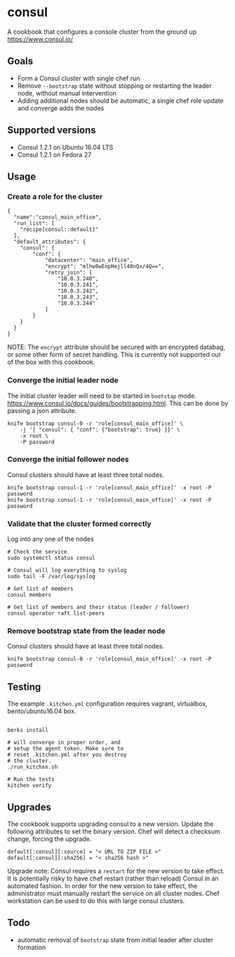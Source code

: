 # consul
A cookbook that configures a console cluster from the ground up
https://www.consul.io/


## Goals
- Form a Consul cluster with single chef run
- Remove `--bootstrap` state without stopping or restarting the leader node, without manual intervention
- Adding additional nodes should be automatic, a single chef role update and converge adds the nodes


## Supported versions
- Consul 1.2.1 on Ubuntu 16.04 LTS
- Consul 1.2.1 on Fedora 27


## Usage
### Create a role for the cluster
```
{
  "name":"consul_main_office",
  "run_list": [
    "recipe[consul::default]"
  ],
  "default_attributes": {
    "consul": {
        "conf": {
            "datacenter": "main_office",
            "encrypt": "mlhw8wEnpHejll40nQx/4Q==",
            "retry_join": [
                "10.0.3.240",
                "10.0.3.241",
                "10.0.3.242",
                "10.0.3.243",
                "10.0.3.244"
            ]
        }
    }
  }
}
```
NOTE: The `encrypt` attribute should be secured with an encrypted databag, or some other form
of secret handling. This is currently not supported out of the box with this cookbook.


### Converge the initial leader node
The initial cluster leader will need to be started in `bootstap` mode. https://www.consul.io/docs/guides/bootstrapping.html.
This can be done by passing a json attribute.
```
knife bootstrap consul-0 -r 'role[consul_main_office]' \
    -j '{ "consul": { "conf": {"bootstrap": true} }}' \
    -x root \
    -P password
```


### Converge the initial follower nodes
Consul clusters should have at least three total nodes.
```
knife bootstrap consul-1 -r 'role[consul_main_office]' -x root -P password
knife bootstrap consul-1 -r 'role[consul_main_office]' -x root -P password
```

### Validate that the cluster formed correctly
Log into any one of the nodes
```
# Check the service
sudo systemctl status consul

# Consul will log everything to syslog
sudo tail -F /var/log/syslog

# Get list of members
consul members  

# Get list of members and their status (leader / follower)
consul operator raft list-peers
```

### Remove bootstrap state from the leader node
Consul clusters should have at least three total nodes.
```
knife bootstrap consul-0 -r 'role[consul_main_office]' -x root -P password
```

## Testing
The example `.kitchen.yml` configuration requires vagrant, virtualbox, bento/ubuntu16.04 box.
```

berks install

# will converge in proper order, and 
# setup the agent token. Make sure to 
# reset .kitchen.yml after you destroy
# the cluster.
./run_kitchen.sh

# Run the tests
kitchen verify
```

## Upgrades
The cookbook supports upgrading consul to a new version. Update the following attributes to set the binary version.
Chef will detect a checksum change, forcing the upgrade.
```
default[:consul][:source] = "< URL TO ZIP FILE >"
default[:consul][:sha256] = "< sha256 hash >"
```

Upgrade note: Consul requires a `restart` for the new version to take effect. It is potentially risky to have
chef restart (rather than reload) Consul in an automated fashion. In order for the new version to take effect,
the administrator must manually restart the service on all cluster nodes. Chef workstation can be used to do this
with large consul clusters.


## Todo
- automatic removal of `bootstrap` state from initial leader after cluster formation
